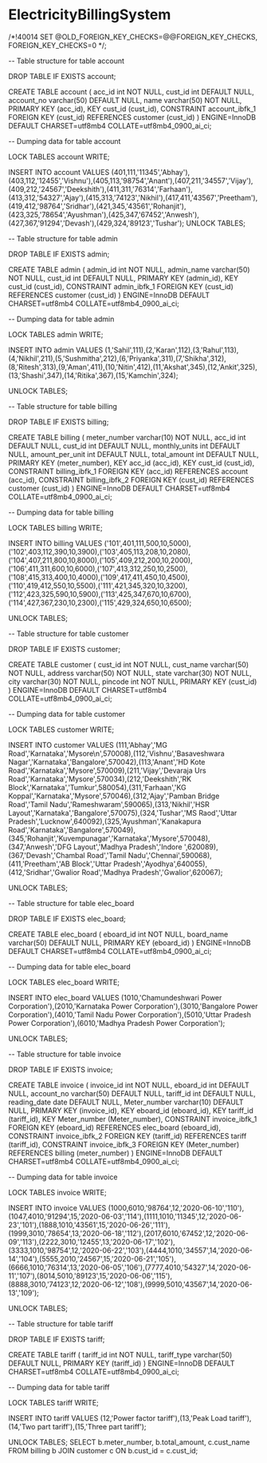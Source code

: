 # ElectricityBillingSystem

/*!40014 SET @OLD_FOREIGN_KEY_CHECKS=@@FOREIGN_KEY_CHECKS, FOREIGN_KEY_CHECKS=0 */;

-- Table structure for table account

DROP TABLE IF EXISTS account;

CREATE TABLE account (
  acc_id int NOT NULL,
  cust_id int DEFAULT NULL,
  account_no varchar(50) DEFAULT NULL,
  name varchar(50) NOT NULL,
  PRIMARY KEY (acc_id),
  KEY cust_id (cust_id),
  CONSTRAINT account_ibfk_1 FOREIGN KEY (cust_id) REFERENCES customer (cust_id)
) ENGINE=InnoDB DEFAULT CHARSET=utf8mb4 COLLATE=utf8mb4_0900_ai_ci;


-- Dumping data for table account

LOCK TABLES account WRITE;

INSERT INTO account VALUES (401,111,'11345','Abhay'),(403,112,'12455','Vishnu'),(405,113,'98754','Anant'),(407,211,'34557','Vijay'),(409,212,'24567','Deekshith'),(411,311,'76314','Farhaan'),(413,312,'54327','Ajay'),(415,313,'74123','Nikhil'),(417,411,'43567','Preetham'),(419,412,'98764','Sridhar'),(421,345,'43561','Rohanjit'),(423,325,'78654','Ayushman'),(425,347,'67452','Anwesh'),(427,367,'91294','Devash'),(429,324,'89123','Tushar');
UNLOCK TABLES;

-- Table structure for table admin

DROP TABLE IF EXISTS admin;

CREATE TABLE admin (
  admin_id int NOT NULL,
  admin_name varchar(50) NOT NULL,
  cust_id int DEFAULT NULL,
  PRIMARY KEY (admin_id),
  KEY cust_id (cust_id),
  CONSTRAINT admin_ibfk_1 FOREIGN KEY (cust_id) REFERENCES customer (cust_id)
) ENGINE=InnoDB DEFAULT CHARSET=utf8mb4 COLLATE=utf8mb4_0900_ai_ci;


-- Dumping data for table admin

LOCK TABLES admin WRITE;

INSERT INTO admin VALUES (1,'Sahil',111),(2,'Karan',112),(3,'Rahul',113),(4,'Nikhil',211),(5,'Sushmitha',212),(6,'Priyanka',311),(7,'Shikha',312),(8,'Ritesh',313),(9,'Aman',411),(10,'Nitin',412),(11,'Akshat',345),(12,'Ankit',325),(13,'Shashi',347),(14,'Ritika',367),(15,'Kamchin',324);

UNLOCK TABLES;

-- Table structure for table billing

DROP TABLE IF EXISTS billing;

CREATE TABLE billing (
  meter_number varchar(10) NOT NULL,
  acc_id int DEFAULT NULL,
  cust_id int DEFAULT NULL,
  monthly_units int DEFAULT NULL,
  amount_per_unit int DEFAULT NULL,
  total_amount int DEFAULT NULL,
  PRIMARY KEY (meter_number),
  KEY acc_id (acc_id),
  KEY cust_id (cust_id),
  CONSTRAINT billing_ibfk_1 FOREIGN KEY (acc_id) REFERENCES account (acc_id),
  CONSTRAINT billing_ibfk_2 FOREIGN KEY (cust_id) REFERENCES customer (cust_id)
) ENGINE=InnoDB DEFAULT CHARSET=utf8mb4 COLLATE=utf8mb4_0900_ai_ci;


-- Dumping data for table billing

LOCK TABLES billing WRITE;

INSERT INTO billing VALUES ('101',401,111,500,10,5000),('102',403,112,390,10,3900),('103',405,113,208,10,2080),('104',407,211,800,10,8000),('105',409,212,200,10,2000),('106',411,311,600,10,6000),('107',413,312,250,10,2500),('108',415,313,400,10,4000),('109',417,411,450,10,4500),('110',419,412,550,10,5500),('111',421,345,320,10,3200),('112',423,325,590,10,5900),('113',425,347,670,10,6700),('114',427,367,230,10,2300),('115',429,324,650,10,6500);

UNLOCK TABLES;

-- Table structure for table customer

DROP TABLE IF EXISTS customer;

CREATE TABLE customer (
  cust_id int NOT NULL,
  cust_name varchar(50) NOT NULL,
  address varchar(50) NOT NULL,
  state varchar(30) NOT NULL,
  city varchar(30) NOT NULL,
  pincode int NOT NULL,
  PRIMARY KEY (cust_id)
) ENGINE=InnoDB DEFAULT CHARSET=utf8mb4 COLLATE=utf8mb4_0900_ai_ci;

-- Dumping data for table customer

LOCK TABLES customer WRITE;

INSERT INTO customer VALUES (111,'Abhay','MG Road','Karnataka','Mysore\n',570008),(112,'Vishnu','Basaveshwara Nagar','Karnataka','Bangalore',570042),(113,'Anant','HD Kote Road','Karnataka','Mysore',570009),(211,'Vijay','Devaraja Urs Road','Karnataka','Mysore',570034),(212,'Deekshith','RK Block','Karnataka','Tumkur',580054),(311,'Farhaan','KG Koppal','Karnataka','Mysore',570046),(312,'Ajay','Pamban Bridge Road','Tamil Nadu','Rameshwaram',590065),(313,'Nikhil','HSR Layout','Karnataka','Bangalore',570075),(324,'Tushar','MS Raod','Uttar Pradesh','Lucknow',640092),(325,'Ayushman','Kanakapura Road','Karnataka','Bangalore',570049),(345,'Rohanjit','Kuvempunagar','Karnataka','Mysore',570048),(347,'Anwesh','DFG Layout','Madhya Pradesh','Indore ',620089),(367,'Devash','Chambal Road','Tamil Nadu','Chennai',590068),(411,'Preetham','AB Block','Uttar Pradesh','Ayodhya',640055),(412,'Sridhar','Gwalior Road','Madhya Pradesh','Gwalior',620067);

UNLOCK TABLES;

-- Table structure for table elec_board

DROP TABLE IF EXISTS elec_board;

CREATE TABLE elec_board (
  eboard_id int NOT NULL,
  board_name varchar(50) DEFAULT NULL,
  PRIMARY KEY (eboard_id)
) ENGINE=InnoDB DEFAULT CHARSET=utf8mb4 COLLATE=utf8mb4_0900_ai_ci;


-- Dumping data for table elec_board

LOCK TABLES elec_board WRITE;

INSERT INTO elec_board VALUES (1010,'Chamundeshwari Power Corporation'),(2010,'Karnataka Power Corporation'),(3010,'Bangalore Power Corporation'),(4010,'Tamil Nadu Power Corporation'),(5010,'Uttar Pradesh Power Corporation'),(6010,'Madhya Pradesh Power Corporation');

UNLOCK TABLES;

-- Table structure for table invoice

DROP TABLE IF EXISTS invoice;

CREATE TABLE invoice (
  invoice_id int NOT NULL,
  eboard_id int DEFAULT NULL,
  account_no varchar(50) DEFAULT NULL,
  tariff_id int DEFAULT NULL,
  reading_date date DEFAULT NULL,
  Meter_number varchar(10) DEFAULT NULL,
  PRIMARY KEY (invoice_id),
  KEY eboard_id (eboard_id),
  KEY tariff_id (tariff_id),
  KEY Meter_number (Meter_number),
  CONSTRAINT invoice_ibfk_1 FOREIGN KEY (eboard_id) REFERENCES elec_board (eboard_id),
  CONSTRAINT invoice_ibfk_2 FOREIGN KEY (tariff_id) REFERENCES tariff (tariff_id),
  CONSTRAINT invoice_ibfk_3 FOREIGN KEY (Meter_number) REFERENCES billing (meter_number)
) ENGINE=InnoDB DEFAULT CHARSET=utf8mb4 COLLATE=utf8mb4_0900_ai_ci;


-- Dumping data for table invoice

LOCK TABLES invoice WRITE;

INSERT INTO invoice VALUES (1000,6010,'98764',12,'2020-06-10','110'),(1047,4010,'91294',15,'2020-06-03','114'),(1111,1010,'11345',12,'2020-06-23','101'),(1888,1010,'43561',15,'2020-06-26','111'),(1999,3010,'78654',13,'2020-06-18','112'),(2017,6010,'67452',12,'2020-06-09','113'),(2222,3010,'12455',13,'2020-06-17','102'),(3333,1010,'98754',12,'2020-06-22','103'),(4444,1010,'34557',14,'2020-06-14','104'),(5555,2010,'24567',15,'2020-06-21','105'),(6666,1010,'76314',13,'2020-06-05','106'),(7777,4010,'54327',14,'2020-06-11','107'),(8014,5010,'89123',15,'2020-06-06','115'),(8888,3010,'74123',12,'2020-06-12','108'),(9999,5010,'43567',14,'2020-06-13','109');

UNLOCK TABLES;

-- Table structure for table tariff

DROP TABLE IF EXISTS tariff;

CREATE TABLE tariff (
  tariff_id int NOT NULL,
  tariff_type varchar(50) DEFAULT NULL,
  PRIMARY KEY (tariff_id)
) ENGINE=InnoDB DEFAULT CHARSET=utf8mb4 COLLATE=utf8mb4_0900_ai_ci;


-- Dumping data for table tariff

LOCK TABLES tariff WRITE;

INSERT INTO tariff VALUES (12,'Power factor tariff'),(13,'Peak Load tariff'),(14,'Two part tariff'),(15,'Three part tariff');

UNLOCK TABLES;
SELECT 
    b.meter_number, 
    b.total_amount, 
    c.cust_name 
FROM 
    billing b
JOIN 
    customer c ON b.cust_id = c.cust_id;
